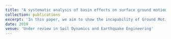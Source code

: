 ```yaml
---
title: "A systematic analysis of basin effects on surface ground motion"
collection: publications
excerpt: 'In this paper, we aim to show the incapability of Ground Motion Prediction Equations to appropriately incorporate local site effects. We propose a new set of required parameters that better represent the basin and are easy to obtain. We Finally show the capability of the proposed parameters by studying the case of 2015 Gorkha, Nepal earthquake.'
date: 2019
venue: 'Under review in Soil Dynamics and Earthquake Engineering'
---
```


